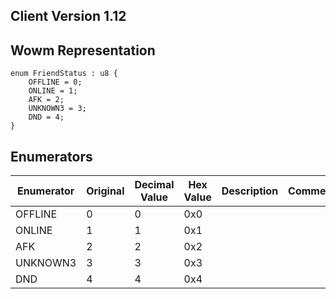## Client Version 1.12

## Wowm Representation
```rust,ignore
enum FriendStatus : u8 {
    OFFLINE = 0;    
    ONLINE = 1;    
    AFK = 2;    
    UNKNOWN3 = 3;    
    DND = 4;    
}

```
## Enumerators
| Enumerator | Original | Decimal Value | Hex Value | Description | Comment |
| --------- | -------- | ------------- | --------- | ----------- | ------- |
| OFFLINE | 0 | 0 | 0x0 |  |  |
| ONLINE | 1 | 1 | 0x1 |  |  |
| AFK | 2 | 2 | 0x2 |  |  |
| UNKNOWN3 | 3 | 3 | 0x3 |  |  |
| DND | 4 | 4 | 0x4 |  |  |
